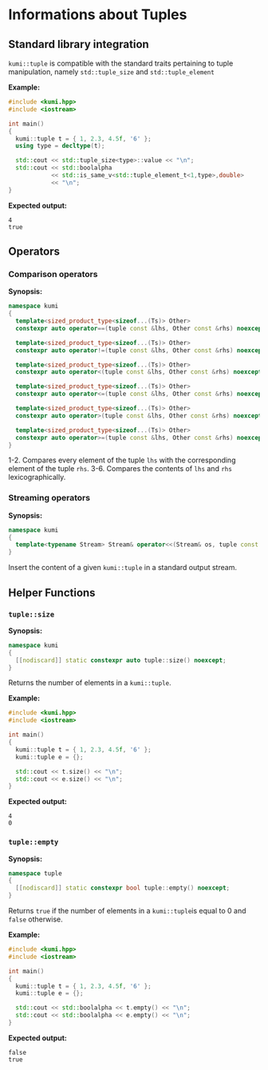 # Informations about Tuples

## Standard library integration
`kumi::tuple` is compatible with the standard traits pertaining to tuple manipulation, namely
`std::tuple_size` and `std::tuple_element`

**Example:**
~~~~~~~~~~~~~~~~~~~~~~~~~~~~~~~~~~~~~~~~~~~~~~~~~~~~~~~~~~~~~~~~~~~~~~~~~~~~~~~~~~~~~~~~~~~~~~~~ c++
#include <kumi.hpp>
#include <iostream>

int main()
{
  kumi::tuple t = { 1, 2.3, 4.5f, '6' };
  using type = decltype(t);

  std::cout << std::tuple_size<type>::value << "\n";
  std::cout << std::boolalpha
            << std::is_same_v<std::tuple_element_t<1,type>,double>
            << "\n";
}
~~~~~~~~~~~~~~~~~~~~~~~~~~~~~~~~~~~~~~~~~~~~~~~~~~~~~~~~~~~~~~~~~~~~~~~~~~~~~~~~~~~~~~~~~~~~~~~~

**Expected output:**
~~~~~~~~~~~~~~~~~~~~~~~~~~~~~~~~~~~~~~~~~~~~~~~~~~~~~~~~~~~~~~~~~~~~~~~~~~~~~~~~~~~~~~~~~~~~~~~~
4
true
~~~~~~~~~~~~~~~~~~~~~~~~~~~~~~~~~~~~~~~~~~~~~~~~~~~~~~~~~~~~~~~~~~~~~~~~~~~~~~~~~~~~~~~~~~~~~~~~

## Operators

### Comparison operators

**Synopsis:**
```c++
namespace kumi
{
  template<sized_product_type<sizeof...(Ts)> Other>
  constexpr auto operator==(tuple const &lhs, Other const &rhs) noexcept;

  template<sized_product_type<sizeof...(Ts)> Other>
  constexpr auto operator!=(tuple const &lhs, Other const &rhs) noexcept;

  template<sized_product_type<sizeof...(Ts)> Other>
  constexpr auto operator<(tuple const &lhs, Other const &rhs) noexcept;

  template<sized_product_type<sizeof...(Ts)> Other>
  constexpr auto operator<=(tuple const &lhs, Other const &rhs) noexcept;

  template<sized_product_type<sizeof...(Ts)> Other>
  constexpr auto operator>(tuple const &lhs, Other const &rhs) noexcept;

  template<sized_product_type<sizeof...(Ts)> Other>
  constexpr auto operator>=(tuple const &lhs, Other const &rhs) noexcept;
}
```

1-2. Compares every element of the tuple `lhs` with the corresponding element of the tuple `rhs`.
3-6. Compares the contents of `lhs` and `rhs` lexicographically.

### Streaming operators

**Synopsis:**
```c++
namespace kumi
{
  template<typename Stream> Stream& operator<<(Stream& os, tuple const &t);
}
```

Insert the content of a given `kumi::tuple` in a standard output stream.

## Helper Functions

### `tuple::size`

**Synopsis:**
```c++
namespace kumi
{
  [[nodiscard]] static constexpr auto tuple::size() noexcept;
}
```

Returns the number of elements in a `kumi::tuple`.

**Example:**
~~~~~~~~~~~~~~~~~~~~~~~~~~~~~~~~~~~~~~~~~~~~~~~~~~~~~~~~~~~~~~~~~~~~~~~~~~~~~~~~~~~~~~~~~~~~~~~~ c++
#include <kumi.hpp>
#include <iostream>

int main()
{
  kumi::tuple t = { 1, 2.3, 4.5f, '6' };
  kumi::tuple e = {};

  std::cout << t.size() << "\n";
  std::cout << e.size() << "\n";
}
~~~~~~~~~~~~~~~~~~~~~~~~~~~~~~~~~~~~~~~~~~~~~~~~~~~~~~~~~~~~~~~~~~~~~~~~~~~~~~~~~~~~~~~~~~~~~~~~

**Expected output:**
~~~~~~~~~~~~~~~~~~~~~~~~~~~~~~~~~~~~~~~~~~~~~~~~~~~~~~~~~~~~~~~~~~~~~~~~~~~~~~~~~~~~~~~~~~~~~~~~
4
0
~~~~~~~~~~~~~~~~~~~~~~~~~~~~~~~~~~~~~~~~~~~~~~~~~~~~~~~~~~~~~~~~~~~~~~~~~~~~~~~~~~~~~~~~~~~~~~~~

### `tuple::empty`

**Synopsis:**
```c++
namespace tuple
{
  [[nodiscard]] static constexpr bool tuple::empty() noexcept;
}
```

Returns `true` if the number of elements in a `kumi::tuple`is equal to 0 and `false` otherwise.

**Example:**
~~~~~~~~~~~~~~~~~~~~~~~~~~~~~~~~~~~~~~~~~~~~~~~~~~~~~~~~~~~~~~~~~~~~~~~~~~~~~~~~~~~~~~~~~~~~~~~~ c++
#include <kumi.hpp>
#include <iostream>

int main()
{
  kumi::tuple t = { 1, 2.3, 4.5f, '6' };
  kumi::tuple e = {};

  std::cout << std::boolalpha << t.empty() << "\n";
  std::cout << std::boolalpha << e.empty() << "\n";
}
~~~~~~~~~~~~~~~~~~~~~~~~~~~~~~~~~~~~~~~~~~~~~~~~~~~~~~~~~~~~~~~~~~~~~~~~~~~~~~~~~~~~~~~~~~~~~~~~

**Expected output:**
~~~~~~~~~~~~~~~~~~~~~~~~~~~~~~~~~~~~~~~~~~~~~~~~~~~~~~~~~~~~~~~~~~~~~~~~~~~~~~~~~~~~~~~~~~~~~~~~
false
true
~~~~~~~~~~~~~~~~~~~~~~~~~~~~~~~~~~~~~~~~~~~~~~~~~~~~~~~~~~~~~~~~~~~~~~~~~~~~~~~~~~~~~~~~~~~~~~~~
